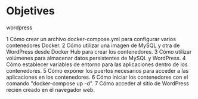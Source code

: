 # Objetives 
wordpress

1 Cómo crear un archivo docker-compose.yml para configurar varios contenedores Docker.
2 Cómo utilizar una imagen de MySQL y otra de WordPress desde Docker Hub para crear los contenedores.
3 Cómo utilizar volúmenes para almacenar datos persistentes de MySQL y WordPress.
4 Cómo establecer variables de entorno para las aplicaciones dentro de los contenedores.
5 Cómo exponer los puertos necesarios para acceder a las aplicaciones en los contenedores.
6 Cómo iniciar los contenedores con el comando "docker-compose up -d".
7 Cómo acceder al sitio de WordPress recién creado en el navegador web.
